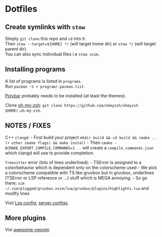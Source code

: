 # Dotfiles
## Create symlinks with `stow`
Simply `git clone` this repo and `cd` into it.<br/>
Then `stow --target=${HOME} */` (will target home dir) or `stow */` (will target parent dir).<br/>
You can also sync individual files i.e `stow nvim`.<br/>

## Installing programs
A list of programs is listed in `programs`.<br/>
Run `pacman -S < program/.pacman.list`.

[Polybar](https://github.com/polybar/polybar) probably needs to be installed (at least the themes).

Clone [oh-my-zsh](https://github.com/ohmyzsh/ohmyzsh): `git clone https://github.com/ohmyzsh/ohmyzsh $HOME/.oh-my-zsh`.

## NOTES / FIXES
C++ `clangd`:
    - First build your project `mkdir build && cd build && cmake .. (+ other cmake flags) && make install`
    - Then `cmake -DCMAKE_EXPORT_COMPILE_COMMANDS=1 ..` will create a `compile_commands.json` which clangd will use to provide completion.

`Treesitter` error (lots of lines underlined):
    - TSError is assigned to a color/behavior which is dependent only on the colorscheme used
    - We pick a colorscheme compatible with TS like gruvbox but in gruvbox, underlines (TSError or LSP reference or ...) stuff which is MEGA annoying.
    - So go there: `vim ~/.vim/plugged/gruvbox.nvim/lua/gruvbox/plugins/highlights.lua` and modify lines

Visit [Lsp config](https://github.com/neovim/nvim-lspconfig), [server configs](https://github.com/neovim/nvim-lspconfig/blob/master/doc/server_configurations.md).

## More plugins
Visi [awesome-neovim]("https://github.com/rockerBOO/awesome-neovim")
